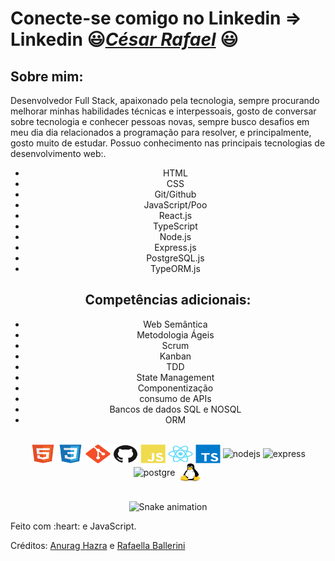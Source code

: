 <h1 align="left">Conecte-se comigo no Linkedin => Linkedin 😃️<a href="https://www.linkedin.com/in/cesarrafaeldevstudent/"><i>César Rafael</i></a> 😃️</h1>

<h2 align="left">Sobre mim:</h2>

<p align="left">Desenvolvedor Full Stack, apaixonado pela tecnologia, sempre procurando melhorar minhas habilidades técnicas e interpessoais, gosto de conversar sobre tecnologia e conhecer pessoas novas, sempre busco desafios em meu dia dia relacionados a programação para resolver, e principalmente, gosto muito de estudar. Possuo conhecimento nas principais tecnologias de desenvolvimento web:.</p>

<ul align="center">
<li align="center">HTML</li>
<li align="center">CSS</li>
<li align="center">Git/Github</li>
<li align="center">JavaScript/Poo</li>
<li align="center">React.js</li>
<li align="center">TypeScript</li>
<li align="center">Node.js</li>
<li align="center">Express.js</li>
<li align="center">PostgreSQL.js</li>
<li align="center">TypeORM.js</li>
</ul>

<h2 align="center">Competências adicionais:</h2>

<ul align="center">
<li align="center">Web Semântica</li>
<li align="center">Metodologia Ágeis</li>
<li align="center">Scrum</li>
<li align="center">Kanban</li>
<li align="center">TDD</li>
<li align="center">State Management</li>
<li align="center">Componentização</li>
<li align="center">consumo de APIs</li>
<li align="center">Bancos de dados SQL e NOSQL</li>
<li align="center">ORM</li>
</ul>
  
<div align="center"><br>
  <img align="center" alt="HTML" height="30" width="40" src="https://raw.githubusercontent.com/devicons/devicon/master/icons/html5/html5-original.svg">
  <img align="center" alt="CSS" height="30" width="40" src="https://raw.githubusercontent.com/devicons/devicon/master/icons/css3/css3-original.svg">
  <img align="center" alt="git" height="30" width="40" src="https://raw.githubusercontent.com/devicons/devicon/master/icons/git/git-original.svg">
  <img align="center" alt="github" height="30" width="40" src="https://raw.githubusercontent.com/devicons/devicon/master/icons/github/github-original.svg">
  <img align="center" alt="Js" height="30" width="40" src="https://raw.githubusercontent.com/devicons/devicon/master/icons/javascript/javascript-plain.svg">
  <img align="center" alt="React" height="30" width="40" src="https://raw.githubusercontent.com/devicons/devicon/master/icons/react/react-original.svg">
  <img align="center" alt="React" height="30" width="40" src="https://raw.githubusercontent.com/devicons/devicon/master/icons/typescript/typescript-original.svg">
  <img align="center" alt="nodejs" height="30" width="40" src="https://cdn.worldvectorlogo.com/logos/nodejs-icon.svg"> 
  <img align="center" alt="express" height="30" width="40" src="https://cdn.jsdelivr.net/gh/devicons/devicon/icons/express/express-original.svg" />
  <img align="center" alt="postgre" height="30" width="40"src="https://cdn.jsdelivr.net/gh/devicons/devicon/icons/postgresql/postgresql-original-wordmark.svg" />
  <img align="center" alt="linux" height="30" width="40" src="https://raw.githubusercontent.com/devicons/devicon/master/icons/linux/linux-original.svg">
</div></br>  
  
<div align="center">
  
  ![Snake animation](https://github.com/danielbped/danielbped/blob/output/github-contribution-grid-snake.svg)
  
</div>

<div align="left">
  <p>Feito com :heart: e JavaScript.</p>
  <p>Créditos: <a href="https://github.com/anuraghazra/github-readme-stats">Anurag Hazra</a> e <a href="https://github.com/rafaballerini">Rafaella Ballerini</a></p>
</div>

